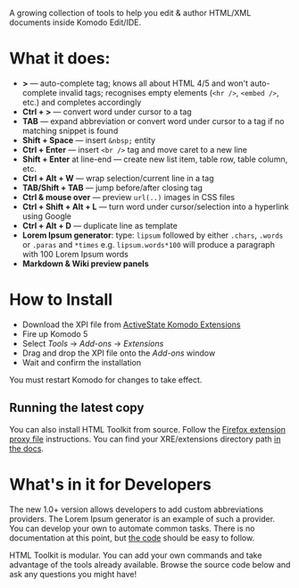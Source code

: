 A growing collection of tools to help you edit & author HTML/XML documents inside Komodo Edit/IDE.

What it does:
=============
- **>** — auto-complete tag; knows all about HTML 4/5 and won't auto-complete invalid tags; recognises empty elements (`<hr />`, `<embed />`, etc.) and completes accordingly
- **Ctrl + >** — convert word under cursor to a tag
- **TAB** — expand abbreviation or convert word under cursor to a tag if no matching snippet is found
- **Shift + Space** — insert `&nbsp;` entity
- **Ctrl + Enter** — insert `<br />` tag and move caret to a new line
- **Shift + Enter** at line-end — create new list item, table row, table column, etc.
- **Ctrl + Alt + W** — wrap selection/current line in a tag
- **TAB/Shift + TAB** — jump before/after closing tag
- **Ctrl & mouse over** — preview `url(..)` images in CSS files
- **Ctrl + Shift + Alt + L** — turn word under cursor/selection into a hyperlink using Google
- **Ctrl + Alt + D** — duplicate line as template
- **Lorem Ipsum generator**: type: `lipsum` followed by either `.chars`, `.words` or `.paras` and `*times` e.g. `lipsum.words*100` will produce a paragraph with 100 Lorem Ipsum words
- **Markdown & Wiki preview panels**

How to Install
==============

- Download the XPI file from [ActiveState Komodo Extensions](http://community.activestate.com/xpi/html-toolkit)
- Fire up Komodo 5
- Select *Tools* -> *Add-ons* -> *Extensions*
- Drag and drop the XPI file onto the *Add-ons* window
- Wait and confirm the installation

You must restart Komodo for changes to take effect.

Running the latest copy
-----------------------

You can also install HTML Toolkit from source. Follow the
[Firefox extension proxy file](https://developer.mozilla.org/en/Setting_up_extension_development_environment#Firefox_extension_proxy_file)
instructions. You can find your XRE/extensions directory path [in the docs](http://docs.activestate.com/komodo/5.0/trouble.html#appdata_dir).

What's in it for Developers
===========================

The new 1.0+ version allows developers to add custom abbreviations providers. The Lorem Ipsum generator is an example of such a provider.<br />
You can develop your own to automate common tasks. There is no documentation at this point, but [the code](http://github.com/StanAngeloff/komodo-html-toolkit/blob/master/src/content/scripts/command/abbreviation/lipsum.js#path) should be easy to follow.

HTML Toolkit is modular. You can add your own commands and take advantage of the tools already available. Browse the source code below and ask any questions you might have!

